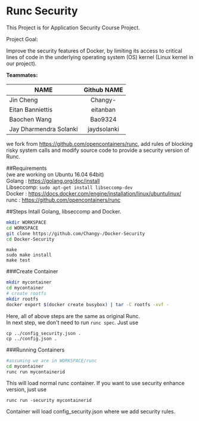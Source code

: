 # Runc Security
This Project is for Application Security Course Project. 
  
Project Goal:  
  
  Improve the security features of Docker, by limiting its access to critical lines of code in the underlying operating system (OS) kernel (Linux kernel in our project).
  
    
  
**Teammates:**


| NAME        |Github NAME |
| ------------- |:-------------:|
| Jin Cheng      | Changy- |
| Eitan Banniettis     | eitanban      | 
| Baochen Wang  | Bao9324      | 
| Jay Dharmendra Solanki | jaydsolanki |

  
  we fork from https://github.com/opencontainers/runc, add rules of blocking risky system calls and modify source code to provide a security version of Runc.

##Requirements  
(we are working on Ubuntu 16.04 64bit)  
Golang : https://golang.org/doc/install  
Libseccomp: `sudo apt-get install libseccomp-dev`   
Docker : https://docs.docker.com/engine/installation/linux/ubuntulinux/  
runc : https://github.com/opencontainers/runc  
  
##Steps
Intall Golang, libseccomp and Docker.  
```bash
mkdir WORKSPACE  
cd WORKSPACE
git clone https://github.com/Changy-/Docker-Security
cd Docker-Security
```
  
 ```
 make  
 sudo make install  
 make test
 ```  
   
###Create Container  
```bash
mkdir mycontainer
cd mycontainer
# create rootfs
mkdir rootfs
docker export $(docker create busybox) | tar -C rootfs -xvf -
```  
Here, all of above steps are the same as original Runc.  
In next step, we don't need to run `runc spec`. Just use 
```
cp ../config_security.json .  
cp ../config.json .
```  

###Running Containers

```bash
#assuming we are in WORKSPACE/runc
cd mycontainer
runc run mycontainerid
```  
This will load normal runc container. If you want to use security enhance version, just use  
```
runc run -security mycontainerid
```  
Container will load config_security.json where we add security rules.


